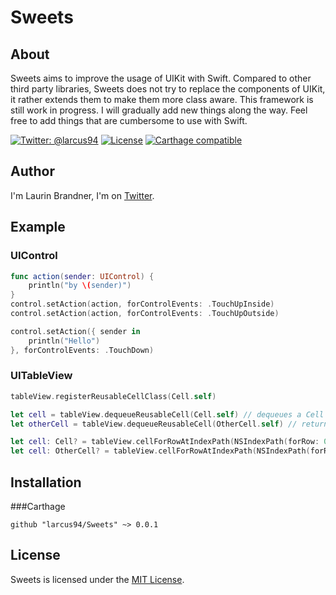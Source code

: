 # Sweets

## About
Sweets aims to improve the usage of UIKit with Swift. Compared to other third party libraries, Sweets does not try to replace the components of UIKit, it rather extends them to make them more class aware.
This framework is still work in progress. I will gradually add new things along the way. Feel free to add things that are cumbersome to use with Swift.

[![Twitter: @larcus94](https://img.shields.io/badge/contact-@larcus94-blue.svg?style=flat)](https://twitter.com/larcus94)
[![License](http://img.shields.io/badge/license-MIT-green.svg?style=flat)](https://github.com/larcus94/Sweets/blob/master/LICENSE)
[![Carthage compatible](https://img.shields.io/badge/Carthage-compatible-4BC51D.svg?style=flat)](https://github.com/Carthage/Carthage)

## Author
I'm Laurin Brandner, I'm on [Twitter](https://twitter.com/larcus94).

## Example

### UIControl
```swift
func action(sender: UIControl) {
	println("by \(sender)")
}
control.setAction(action, forControlEvents: .TouchUpInside)
control.setAction(action, forControlEvents: .TouchUpOutside)

control.setAction({ sender in
	println("Hello")
}, forControlEvents: .TouchDown)

``` 

### UITableView
```swift
tableView.registerReusableCellClass(Cell.self)

let cell = tableView.dequeueReusableCell(Cell.self) // dequeues a Cell instance
let otherCell = tableView.dequeueReusableCell(OtherCell.self) // returns nil

let cell: Cell? = tableView.cellForRowAtIndexPath(NSIndexPath(forRow: 0, inSection: 0)) // returns a Cell instance
let cell: OtherCell? = tableView.cellForRowAtIndexPath(NSIndexPath(forRow: 0, inSection: 0)) // returns nil
``` 

## Installation

###Carthage
```objc
github "larcus94/Sweets" ~> 0.0.1
```

## License
Sweets is licensed under the [MIT License](http://opensource.org/licenses/mit-license.php).
